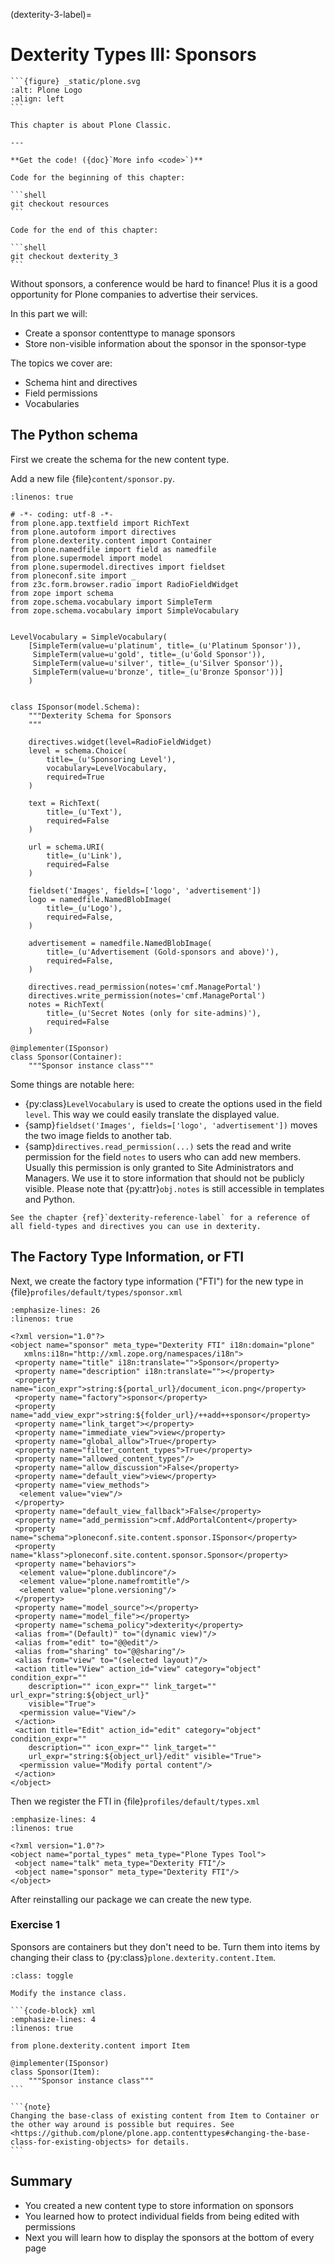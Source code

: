 (dexterity-3-label)=

# Dexterity Types III: Sponsors

````{sidebar} Classic chapter
```{figure} _static/plone.svg
:alt: Plone Logo
:align: left
```

This chapter is about Plone Classic.

---

**Get the code! ({doc}`More info <code>`)**

Code for the beginning of this chapter:

```shell
git checkout resources
```

Code for the end of this chapter:

```shell
git checkout dexterity_3
```
````

Without sponsors, a conference would be hard to finance! Plus it is a good opportunity for Plone companies to advertise their services.

In this part we will:

- Create a sponsor contenttype to manage sponsors
- Store non-visible information about the sponsor in the sponsor-type

The topics we cover are:

- Schema hint and directives
- Field permissions
- Vocabularies

## The Python schema

First we create the schema for the new content type.

Add a new file {file}`content/sponsor.py`.

```{code-block} python
:linenos: true

# -*- coding: utf-8 -*-
from plone.app.textfield import RichText
from plone.autoform import directives
from plone.dexterity.content import Container
from plone.namedfile import field as namedfile
from plone.supermodel import model
from plone.supermodel.directives import fieldset
from ploneconf.site import _
from z3c.form.browser.radio import RadioFieldWidget
from zope import schema
from zope.schema.vocabulary import SimpleTerm
from zope.schema.vocabulary import SimpleVocabulary


LevelVocabulary = SimpleVocabulary(
    [SimpleTerm(value=u'platinum', title=_(u'Platinum Sponsor')),
     SimpleTerm(value=u'gold', title=_(u'Gold Sponsor')),
     SimpleTerm(value=u'silver', title=_(u'Silver Sponsor')),
     SimpleTerm(value=u'bronze', title=_(u'Bronze Sponsor'))]
    )


class ISponsor(model.Schema):
    """Dexterity Schema for Sponsors
    """

    directives.widget(level=RadioFieldWidget)
    level = schema.Choice(
        title=_(u'Sponsoring Level'),
        vocabulary=LevelVocabulary,
        required=True
    )

    text = RichText(
        title=_(u'Text'),
        required=False
    )

    url = schema.URI(
        title=_(u'Link'),
        required=False
    )

    fieldset('Images', fields=['logo', 'advertisement'])
    logo = namedfile.NamedBlobImage(
        title=_(u'Logo'),
        required=False,
    )

    advertisement = namedfile.NamedBlobImage(
        title=_(u'Advertisement (Gold-sponsors and above)'),
        required=False,
    )

    directives.read_permission(notes='cmf.ManagePortal')
    directives.write_permission(notes='cmf.ManagePortal')
    notes = RichText(
        title=_(u'Secret Notes (only for site-admins)'),
        required=False
    )

@implementer(ISponsor)
class Sponsor(Container):
    """Sponsor instance class"""
```

Some things are notable here:

- {py:class}`LevelVocabulary` is used to create the options used in the field `level`. This way we could easily translate the displayed value.
- {samp}`fieldset('Images', fields=['logo', 'advertisement'])` moves the two image fields to another tab.
- {samp}`directives.read_permission(...)` sets the read and write permission for the field `notes` to users who can add new members. Usually this permission is only granted to Site Administrators and Managers. We use it to store information that should not be publicly visible. Please note that {py:attr}`obj.notes` is still accessible in templates and Python.

```{seealso}
See the chapter {ref}`dexterity-reference-label` for a reference of all field-types and directives you can use in dexterity.
```

## The Factory Type Information, or FTI

Next, we create the factory type information ("FTI") for the new type in {file}`profiles/default/types/sponsor.xml`

```{code-block} xml
:emphasize-lines: 26
:linenos: true

<?xml version="1.0"?>
<object name="sponsor" meta_type="Dexterity FTI" i18n:domain="plone"
   xmlns:i18n="http://xml.zope.org/namespaces/i18n">
 <property name="title" i18n:translate="">Sponsor</property>
 <property name="description" i18n:translate=""></property>
 <property name="icon_expr">string:${portal_url}/document_icon.png</property>
 <property name="factory">sponsor</property>
 <property name="add_view_expr">string:${folder_url}/++add++sponsor</property>
 <property name="link_target"></property>
 <property name="immediate_view">view</property>
 <property name="global_allow">True</property>
 <property name="filter_content_types">True</property>
 <property name="allowed_content_types"/>
 <property name="allow_discussion">False</property>
 <property name="default_view">view</property>
 <property name="view_methods">
  <element value="view"/>
 </property>
 <property name="default_view_fallback">False</property>
 <property name="add_permission">cmf.AddPortalContent</property>
 <property name="schema">ploneconf.site.content.sponsor.ISponsor</property>
 <property name="klass">ploneconf.site.content.sponsor.Sponsor</property>
 <property name="behaviors">
  <element value="plone.dublincore"/>
  <element value="plone.namefromtitle"/>
  <element value="plone.versioning"/>
 </property>
 <property name="model_source"></property>
 <property name="model_file"></property>
 <property name="schema_policy">dexterity</property>
 <alias from="(Default)" to="(dynamic view)"/>
 <alias from="edit" to="@@edit"/>
 <alias from="sharing" to="@@sharing"/>
 <alias from="view" to="(selected layout)"/>
 <action title="View" action_id="view" category="object" condition_expr=""
    description="" icon_expr="" link_target="" url_expr="string:${object_url}"
    visible="True">
  <permission value="View"/>
 </action>
 <action title="Edit" action_id="edit" category="object" condition_expr=""
    description="" icon_expr="" link_target=""
    url_expr="string:${object_url}/edit" visible="True">
  <permission value="Modify portal content"/>
 </action>
</object>
```

Then we register the FTI in {file}`profiles/default/types.xml`

```{code-block} xml
:emphasize-lines: 4
:linenos: true

<?xml version="1.0"?>
<object name="portal_types" meta_type="Plone Types Tool">
 <object name="talk" meta_type="Dexterity FTI"/>
 <object name="sponsor" meta_type="Dexterity FTI"/>
</object>
```

After reinstalling our package we can create the new type.

### Exercise 1

Sponsors are containers but they don't need to be. Turn them into items by changing their class to {py:class}`plone.dexterity.content.Item`.

````{admonition} Solution
:class: toggle

Modify the instance class.

```{code-block} xml
:emphasize-lines: 4
:linenos: true

from plone.dexterity.content import Item

@implementer(ISponsor)
class Sponsor(Item):
    """Sponsor instance class"""
```

```{note}
Changing the base-class of existing content from Item to Container or the other way around is possible but requires. See <https://github.com/plone/plone.app.contenttypes#changing-the-base-class-for-existing-objects> for details.
```
````

## Summary

- You created a new content type to store information on sponsors
- You learned how to protect individual fields from being edited with permissions
- Next you will learn how to display the sponsors at the bottom of every page
